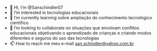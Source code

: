 - 👋 Hi, I’m @Sanschindler07
- 👀 I’m interested in tecnologias educacionais  
- 🌱 I’m currently learning sobre ampliação do conhecimento tecnológico científico 
- 💞️ I’m looking to collaborate on situações que envolvam conflitos educacionais objetivando o aprendizado de crianças e criando modos diferentes e seguros do uso das tecnologias 
- 📫 How to reach me meu e-mail san.schindler@yahoo.com.br 

<!---
Sanschindler07/Sanschindler07 is a ✨ special ✨ repository because its `README.md` (this file) appears on your GitHub profile.
You can click the Preview link to take a look at your changes.
--->
